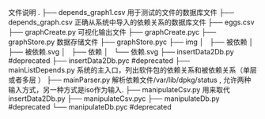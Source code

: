 文件说明
.
├── depends_graph1.csv  用于测试的文件的数据库文件
├── depends_graph.csv   正确从系统中导入的依赖关系的数据库文件
├── eggs.csv		
├── graphCreate.py	可视化输出文件
├── graphCreate.pyc
├── graphStore.py	数据存储文件
├── graphStore.pyc
├── img
│   ├── 被依赖
│   ├── 被依赖.svg
│   ├── 依赖
│   └── 依赖.svg
├── insertData2Db.py   #deprecated 
├── insertData2Db.pyc   #deprecated 
├── mainListDepends.py   系统的主入口，列出软件包的依赖关系和被依赖关系（单层或者多层 ）
├── mainParser.py	解析依赖文件/var/lib/dpkg/status , 允许两种输入方式，另一种方式是iso作为输入.
├── manipulateCsv.py    用来取代insertData2Db.py
├── manipulateCsv.pyc
├── manipulateDb.py     #deprecated 
└── manipulateDb.pyc    #deprecated 
